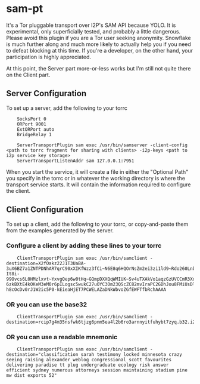 sam-pt
======

It's a Tor pluggable transport over I2P's SAM API because YOLO. It is
experimental, only superficially tested, and probably a little dangerous. Please
avoid this plugin if you are a Tor user seeking anonymity. Snowflake is much
further along and much more likely to actually help you if you need to defeat
blocking at this time. If you're a developer, on the other hand, your
participation is highly appreciated.

At this point, the Server part more-or-less works but I'm still not quite there
on the Client part.

Server Configuration
--------------------

To set up a server, add the following to your torrc

        SocksPort 0
        ORPort 9001
        ExtORPort auto
        BridgeRelay 1

        ServerTransportPlugin sam exec /usr/bin/samserver -client-config <path to torrc fragment for sharing with clients> -i2p-keys <path to i2p service key storage>
        ServerTransportListenAddr sam 127.0.0.1:7951

When you start the service, it will create a file in either the "Optional Path"
you specify in the torrc or in whatever the working directory is where the
transport service starts. It will contain the information required to configure
the client.

Client Configuration
--------------------

To set up a client, add the following to your torrc, or copy-and-paste them from
the examples generated by the server.


### Conflgure a client by adding these lines to your torrc

        ClientTransportPlugin sam exec /usr/bin/samclient -destination=X2fOakz22J1T3UaBA-3uX6BZ7a1ZNTPDNhAR7qrC90xXIKfWzz3fCi~N6E8q6HQOrNsZm2ei3zi1ld9~Rdo260Lnb6M~~gYARKvAwvUkUi5IkABS~D1sWYY4~eXRBn5mKzq4RsZpLpFr6G6ydkEdP6hHt8LuxbYYwMwUTr3JIaM31ueYLwS9CHtYo3yPGWCnN2CJXNX6dCMIehHF9t~yjgbc-It8i-99Ovcs6L0HMzlxvt~YxvgQep6w0tHq~GQmpDXXQqWMIUK~Sv4uTXAkVo1aqzGzUVCCmR3XoLwI99J~658LS3XCQv~GyhDhZO779a3rSSJwe5GcL3BXFUt13Vsfb1-6zkBXtE4kOKeM3eM0r6pILogsc5wukC27uOYC3Om23QScZC82mvIraPC2GDhJou8FMiUsDlOt4KliSuhXUzEsR9yGfcbPR67h6whh7ARMPQR-h8cOcDv0rJ1W2ic5P0-kEieaHjET7PCWELAZaDNkWbvoZGfEWFTfbRchAAAA

### OR you can use the base32

        ClientTransportPlugin sam exec /usr/bin/samclient -destination=rcip7g4m35nsfwk6tjzg6pnm5ea4l2b6ro3arnnyitfuhybt7zyq.b32.i2p

### OR you can use a readable mnemonic

        ClientTransportPlugin sam exec /usr/bin/samclient -destination="classification sarah testimony locked minnesota crazy seeing raising alexander weblog congressional scott favourites delivering paradise tt plug undergraduate ecology risk answer efficient sydney numerous attorneys session maintaining stadium pine mw dist exports 52"
